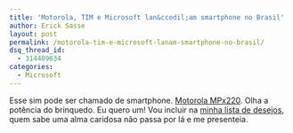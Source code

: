 ```yaml
---
title: 'Motorola, TIM e Microsoft lan&ccedil;am smartphone no Brasil'
author: Erick Sasse
layout: post
permalink: /motorola-tim-e-microsoft-lanam-smartphone-no-brasil/
dsq_thread_id:
  - 314409634
categories:
  - Microsoft
---
```

Esse sim pode ser chamado de smartphone. [Motorola MPx220][1]. Olha a pot&ecirc;ncia do brinquedo. Eu quero um! Vou incluir na [minha lista de desejos][2], quem sabe uma alma caridosa n&atilde;o passa por l&aacute; e me presenteia.

 [1]: http://www.mundosemfio.com.br/2004/08/040830_a_tim_e_a_primeira_o.shtml
 [2]: http://centraldedesejos.terra.com.br/ver_lista_cliente.php?cod_lista=52967657